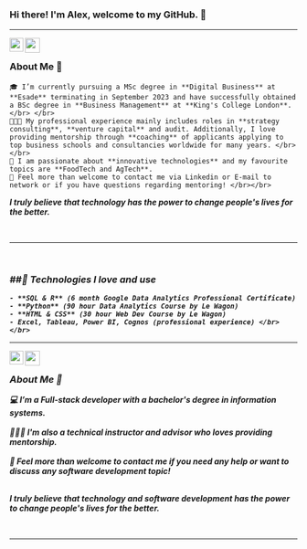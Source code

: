 ### Hi there! I'm Alex, welcome to my GitHub.  👋

<hr />

<a href="https://www.linkedin.com/in/alexander-hoellinger/">
  <img align="left" width="24px" src="https://cdn.jsdelivr.net/npm/simple-icons@v3/icons/linkedin.svg"  />
</a>
<a href="mailto:murilommms@gmail.com">
  <img align="left" width="26px" src="https://cdn.jsdelivr.net/npm/simple-icons@v3/icons/gmail.svg" />
</a>

<br/>

### About Me  🚀
    🎓 I’m currently pursuing a MSc degree in **Digital Business** at **Esade** terminating in September 2023 and have successfully obtained a BSc degree in **Business Management** at **King's College London**. </br> </br>
    👨🏼‍💻 My professional experience mainly includes roles in **strategy consulting**, **venture capital** and audit. Additionally, I love providing mentorship through **coaching** of applicants applying to top business schools and consultancies worldwide for many years. </br></br>
    🌱 I am passionate about **innovative technologies** and my favourite topics are **FoodTech and AgTech**.
    💬 Feel more than welcome to contact me via Linkedin or E-mail to network or if you have questions regarding mentoring! </br></br>
   
 <b><i>I truly believe that technology has the power to change people's lives for the better. 
    
<br/>
<hr />
  
  
<br/>

### ##🤖  Technologies I love and use
    - **SQL & R** (6 month Google Data Analytics Professional Certificate)
    - **Python** (90 hour Data Analytics Course by Le Wagon)
    - **HTML & CSS** (30 hour Web Dev Course by Le Wagon)
    - Excel, Tableau, Power BI, Cognos (professional experience) </br></br>
  
<hr />

<a href="https://www.linkedin.com/in/murilo-marques-b42760115/">
  <img align="left" width="24px" src="https://cdn.jsdelivr.net/npm/simple-icons@v3/icons/linkedin.svg"  />
</a>
<a href="mailto:murilommms@gmail.com">
  <img align="left" width="26px" src="https://cdn.jsdelivr.net/npm/simple-icons@v3/icons/gmail.svg" />
</a>

<br/>

### About Me 🚀
💻 I’m a **Full-stack developer** with a bachelor's degree in information systems. </br> </br>
👨🏼‍💻 I'm also a **technical instructor** and **advisor** who loves providing mentorship. </br></br>
💬 Feel more than welcome to contact me if you need any help or want to discuss any software development topic! </br></br>
   
 <b><i>I truly believe that technology and software development has the power to change people's lives for the better. 
    
<br/>
<hr />
